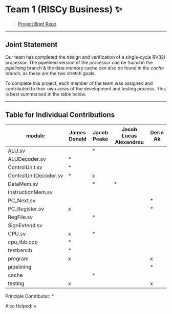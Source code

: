 # Team 1 (RISCy Business) ✨

> [Project Brief Repo](https://github.com/EIE2-IAC-Labs/Project_Brief)

___
## Joint Statement

Our team has completed the design and verification of a single-cycle RV32I processor. The pipelined version of the processor can be found in the *pipelining* branch & the data memory cache can also be found in the *cache* branch, as these are the two stretch goals.

To complete this project, each member of the team was assigned and contributed to their own areas of the development and testing process. This is best summarised in the table below.

___

## Table for Individual Contributions

| module | James Donald | Jacob Peake | Jacob Lucas Alexandrou | Derin Ak |
| --- | --- | --- | --- | --- |
| ALU.sv |  | * |  |  |
| ALUDecoder.sv | * |  |  |  |
| ControlUnit.sv | * |  |  |  |
| ControlUnitDecoder.sv | * | x |  |  |
| DataMem.sv |  | * | * |  |
| InstructionMem.sv |  |  |  |  |
| PC_Next.sv |  |  |  | * |
| PC_Register.sv | x |  |  | * |
| RegFile.sv |  | * |  |  |
| SignExtend.sv |  |  |  |  |
| CPU.sv | x | * |  |  |
| cpu_tbb.cpp | * |  |  |  |
| testbench | * |  |  |  |
| program | x |  |  | x |
| pipelining |  |  |  | * |
| cache |  | * |  |  |
| testing | x |  |  | x |

Principle Contributor: *

Also Helped: x


